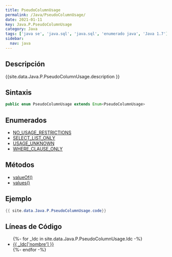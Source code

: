 ```yaml
---
title: PseudoColumnUsage
permalink: /Java/PseudoColumnUsage/
date: 2021-01-11
key: Java.P.PseudoColumnUsage
category: Java
tags: ['java se', 'java.sql', 'java.sql', 'enumerado java', 'Java 1.7']
sidebar: 
  nav: java
---
```


## Descripción
{{site.data.Java.P.PseudoColumnUsage.description }}

## Sintaxis
~~~java
public enum PseudoColumnUsage extends Enum<PseudoColumnUsage>
~~~

## Enumerados
* [NO_USAGE_RESTRICTIONS](/Java/PseudoColumnUsage/NO_USAGE_RESTRICTIONS)
* [SELECT_LIST_ONLY](/Java/PseudoColumnUsage/SELECT_LIST_ONLY)
* [USAGE_UNKNOWN](/Java/PseudoColumnUsage/USAGE_UNKNOWN)
* [WHERE_CLAUSE_ONLY](/Java/PseudoColumnUsage/WHERE_CLAUSE_ONLY)

## Métodos
* [valueOf()](/Java/PseudoColumnUsage/valueOf)
* [values()](/Java/PseudoColumnUsage/values)

## Ejemplo
~~~java
{{ site.data.Java.P.PseudoColumnUsage.code}}
~~~

## Líneas de Código
<ul>
{%- for _ldc in site.data.Java.P.PseudoColumnUsage.ldc -%}
   <li>
       <a href="{{_ldc['url'] }}">{{ _ldc['nombre'] }}</a>
   </li>
{%- endfor -%}
</ul>
